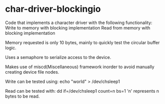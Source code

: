 # char-driver-blockingio

Code that implements a character driver with the following functionality:
Write to memory with blocking implementation
Read from memory with blocking implementation

Memory requested is only 10 bytes, mainly to quickly test the circular buffer logic.

Uses a semaphore to serialize access to the device.

Makes use of miscd(Miscellaneous) framework inorder to avoid manually creating device file nodes.

Write can be tested using:
echo "world" > /dev/chsleep1

Read can be tested with:
dd if=/dev/chsleep1 count=n bs=1
'n' represents n bytes to be read.
